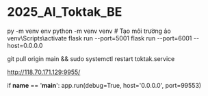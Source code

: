 # 2025_AI_Toktak_BE
py -m venv env
python -m venv venv  # Tạo môi trường ảo
venv\Scripts\activate
flask run --port=5001
flask run --port=6001 --host=0.0.0.0


git pull origin main && sudo systemctl restart toktak.service


http://118.70.171.129:9955/
    

if __name__ == '__main__':
    app.run(debug=True, host='0.0.0.0', port=99553)
